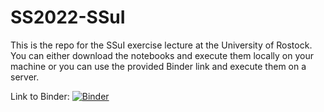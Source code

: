 # SS2022-SSuI
This is the repo for the SSuI exercise lecture at the University of Rostock. 
You can either download the notebooks and execute them locally on your machine or you can use the provided Binder link and execute them on a server.

Link to Binder: [![Binder](https://mybinder.org/badge_logo.svg)](https://mybinder.org/v2/gh/turing-tester95/SS2022-SSuI/HEAD)
